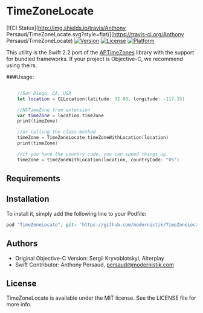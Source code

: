 # TimeZoneLocate

[![CI Status](http://img.shields.io/travis/Anthony Persaud/TimeZoneLocate.svg?style=flat)](https://travis-ci.org/Anthony Persaud/TimeZoneLocate)
[![Version](https://img.shields.io/cocoapods/v/TimeZoneLocate.svg?style=flat)](http://cocoapods.org/pods/TimeZoneLocate)
[![License](https://img.shields.io/cocoapods/l/TimeZoneLocate.svg?style=flat)](http://cocoapods.org/pods/TimeZoneLocate)
[![Platform](https://img.shields.io/cocoapods/p/TimeZoneLocate.svg?style=flat)](http://cocoapods.org/pods/TimeZoneLocate)

This utility is the Swift 2.2 port of the [APTimeZones](https://github.com/Alterplay/APTimeZones) library with the support for bundled frameworks. If your project is Objective-C, we recommend using theirs.


###Usage:

```swift

    //San Diego, CA, USA
    let location = CLLocation(latitude: 32.88, longitude: -117.15)

    //NSTimeZone from extension
    var timeZone = location.timeZone
    print(timeZone)

    //or calling the class method
    timeZone = TimeZoneLocate.timeZoneWithLocation(location)
    print(timeZone)

    //if you have the country code, you can speed things up.
    timeZone = timeZoneWithLocation(location, countryCode: "US")

```

## Requirements

## Installation

To install it, simply add the following line to your Podfile:

```ruby
pod "TimeZoneLocate", git: 'https://github.com/modernistik/TimeZoneLocate.git'
```

## Authors
 * Original Objective-C Version: Sergii Kryvoblotskyi, Alterplay
 * Swift Contributor: Anthony Persaud, persaud@modernistik.com

## License

TimeZoneLocate is available under the MIT license. See the LICENSE file for more info.
